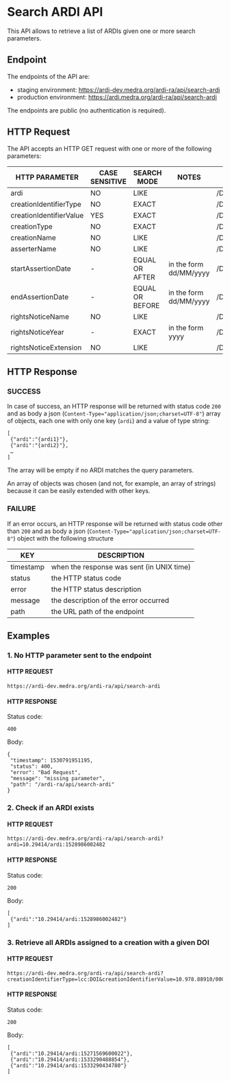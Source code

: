 Search ARDI API
===============
This API allows to retrieve a list of ARDIs given one or more search parameters.

Endpoint
--------
The endpoints of the API are:

* staging environment: https://ardi-dev.medra.org/ardi-ra/api/search-ardi
* production environment: https://ardi.medra.org/ardi-ra/api/search-ardi

The endpoints are public (no authentication is required).

HTTP Request
------------
The API accepts an HTTP GET request with one or more of the following parameters:

| HTTP PARAMETER |	CASE SENSITIVE	| SEARCH MODE |	NOTES |DRS ELEMENT|
| ----------- | ----------- | ------------| ---------- |------------|
|ardi|NO|LIKE||/DigitalRightsholderStatement/Right/RightIdentifier|
|creationIdentifierType|NO|EXACT||/DigitalRightsholderStatement/Right/ControlledCreation/Identifier/@IdentifierType|
|creationIdentifierValue|YES|EXACT||/DigitalRightsholderStatement/Right/ControlledCreation/Identifier/IdentifierValue|
|creationType|NO|EXACT||/DigitalRightsholderStatement/Right/ControlledCreation/CreationType|
|creationName|NO|LIKE||/DigitalRightsholderStatement/Right/ControlledCreation/Name|
|asserterName|NO|LIKE||/DigitalRightsholderStatement/Asserter/Name|
|startAssertionDate|-|EQUAL OR AFTER|in the form dd/MM/yyyy|/DigitalRightsholderStatement/AssertionDateTime|
|endAssertionDate|-|EQUAL OR BEFORE|in the form dd/MM/yyyy|/DigitalRightsholderStatement/AssertionDateTime|
|rightsNoticeName|NO|LIKE||/DigitalRightsholderStatement/Right/RightsNotice/Name|
|rightsNoticeYear|-|EXACT|in the form yyyy|/DigitalRightsholderStatement/Right/RightsNotice/Year|
|rightsNoticeExtension|NO|LIKE||/DigitalRightsholderStatement/Right/RightsNotice/Extension|

HTTP Response
------------
### SUCCESS
In case of success, an HTTP response will be returned with status code `200` and as body a json (`Content-Type="application/json;charset=UTF-8"`) array of objects, each one with only one key (`ardi`) and a value of type string:
```
[
 {"ardi":"{ardi1}"},
 {"ardi":"{ardi2}"},
 …
]
```

The array will be empty if no ARDI matches the query parameters.

An array of objects was chosen (and not, for example, an array of strings) because it can be easily extended with other keys.

### FAILURE
If an error occurs, an HTTP response will be returned with status code other than `200` and as body a json (`Content-Type="application/json;charset=UTF-8"`) object with the following structure

|KEY|DESCRIPTION|
|---|-----------|
|timestamp|when the response was sent (in UNIX time)|
|status|the HTTP status code|
|error|the HTTP status description|
|message|the description of the error occurred|
|path|the URL path of the endpoint|

Examples
------------
### 1. No HTTP parameter sent to the endpoint
#### HTTP REQUEST
    https://ardi-dev.medra.org/ardi-ra/api/search-ardi
#### HTTP RESPONSE 
Status code:

    400

Body:
```
{
 "timestamp": 1530791951195,
 "status": 400,
 "error": "Bad Request",
 "message": "missing parameter",
 "path": "/ardi-ra/api/search-ardi"              
}
 ```
### 2. Check if an ARDI exists
#### HTTP REQUEST
    https://ardi-dev.medra.org/ardi-ra/api/search-ardi?ardi=10.29414/ardi:1528986002482
#### HTTP RESPONSE
Status code:

    200

Body:

    [
     {"ardi":"10.29414/ardi:1528986002482"}
    ]
    
### 3. Retrieve all ARDIs assigned to a creation with a given DOI
#### HTTP REQUEST
    https://ardi-dev.medra.org/ardi-ra/api/search-ardi?creationIdentifierType=lcc:DOI&creationIdentifierValue=10.978.88910/0000134
#### HTTP RESPONSE
Status code:

    200

Body:

    [
     {"ardi":"10.29414/ardi:15271569600022"},
     {"ardi":"10.29414/ardi:1533290488854"},
     {"ardi":"10.29414/ardi:1533290434780"}
    ]

